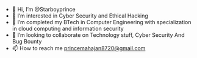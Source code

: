 - 👋 Hi, I’m @Starboyprince
- 👀 I’m interested in Cyber Security and Ethical Hacking
- 🌱 I’m completed my BTech in Computer Engineering with specialization in cloud computing and information security
- 💞️ I’m looking to collaborate on Technology stuff, Cyber Security And Bug Bounty
- 📫 How to reach me princemahajan8720@gmail.com



<!---
Starboyprince/Starboyprince is a ✨ special ✨ repository because its `README.md` (this file) appears on your GitHub profile.
You can click the Preview link to take a look at your changes.
--->
